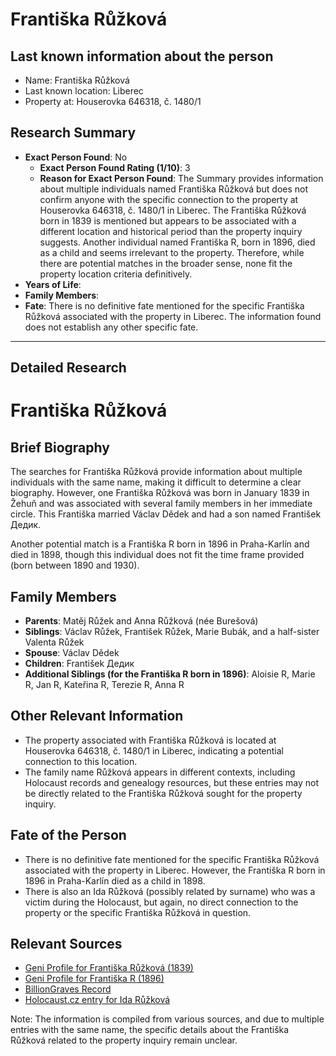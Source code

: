 # Františka Růžková

## Last known information about the person
- Name: Františka Růžková
- Last known location: Liberec
- Property at: Houserovka 646318, č. 1480/1 

## Research Summary
- **Exact Person Found**: No
  - **Exact Person Found Rating (1/10)**: 3
  - **Reason for Exact Person Found**: The Summary provides information about multiple individuals named Františka Růžková but does not confirm anyone with the specific connection to the property at Houserovka 646318, č. 1480/1 in Liberec. The Františka Růžková born in 1839 is mentioned but appears to be associated with a different location and historical period than the property inquiry suggests. Another individual named Františka R, born in 1896, died as a child and seems irrelevant to the property. Therefore, while there are potential matches in the broader sense, none fit the property location criteria definitively.
- **Years of Life**: 
- **Family Members**: 
- **Fate**: There is no definitive fate mentioned for the specific Františka Růžková associated with the property in Liberec. The information found does not establish any other specific fate.

---

## Detailed Research

# Františka Růžková

## Brief Biography
The searches for Františka Růžková provide information about multiple individuals with the same name, making it difficult to determine a clear biography. However, one Františka Růžková was born in January 1839 in Žehuň and was associated with several family members in her immediate circle. This Františka married Václav Dědek and had a son named František Дедик. 

Another potential match is a Františka R born in 1896 in Praha-Karlín and died in 1898, though this individual does not fit the time frame provided (born between 1890 and 1930). 

## Family Members
- **Parents**: Matěj Růžek and Anna Růžková (née Burešová)
- **Siblings**: Václav Růžek, František Růžek, Marie Bubák, and a half-sister Valenta Růžek
- **Spouse**: Václav Dědek
- **Children**: František Дедик
- **Additional Siblings (for the Františka R born in 1896)**: Aloisie R, Marie R, Jan R, Kateřina R, Terezie R, Anna R

## Other Relevant Information
- The property associated with Františka Růžková is located at Houserovka 646318, č. 1480/1 in Liberec, indicating a potential connection to this location.
- The family name Růžková appears in different contexts, including Holocaust records and genealogy resources, but these entries may not be directly related to the Františka Růžková sought for the property inquiry.

## Fate of the Person
- There is no definitive fate mentioned for the specific Františka Růžková associated with the property in Liberec. However, the Františka R born in 1896 in Praha-Karlín died as a child in 1898. 
- There is also an Ida Růžková (possibly related by surname) who was a victim during the Holocaust, but again, no direct connection to the property or the specific Františka Růžková in question.

## Relevant Sources
- [Geni Profile for Františka Růžková (1839)](https://www.geni.com/people/Franti%C5%A1ka-R%C5%AF%C5%BEkov%C3%A1/6000000212237530823)
- [Geni Profile for Františka R (1896)](https://www.geni.com/people/Franti%C5%A1ka-R/6000000086121861174)
- [BillionGraves Record](https://ru.billiongraves.com/grave/Franti%C5%A1ka-R%C5%AF%C5%BEkov%C3%A1/48290972)
- [Holocaust.cz entry for Ida Růžková](https://www.holocaust.cz/en/database-of-victims/victim/119775-ida-ruzkova/)


Note: The information is compiled from various sources, and due to multiple entries with the same name, the specific details about the Františka Růžková related to the property inquiry remain unclear.
    